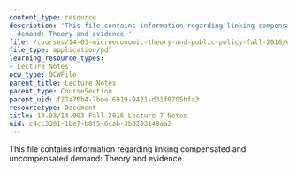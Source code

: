 ```yaml
---
content_type: resource
description: 'This file contains information regarding linking compensated and uncompensated
  demand: Theory and evidence.'
file: /courses/14-03-microeconomic-theory-and-public-policy-fall-2016/c4cc33011be7b8f56cab3b0203148aa2_MIT14_03F16_lec7.pdf
file_type: application/pdf
learning_resource_types:
- Lecture Notes
ocw_type: OCWFile
parent_title: Lecture Notes
parent_type: CourseSection
parent_uid: f27a70b4-7bee-6919-9421-d31f0705bfa3
resourcetype: Document
title: 14.03/14.003 Fall 2016 Lecture 7 Notes
uid: c4cc3301-1be7-b8f5-6cab-3b0203148aa2
---
```

This file contains information regarding linking compensated and uncompensated demand: Theory and evidence.

